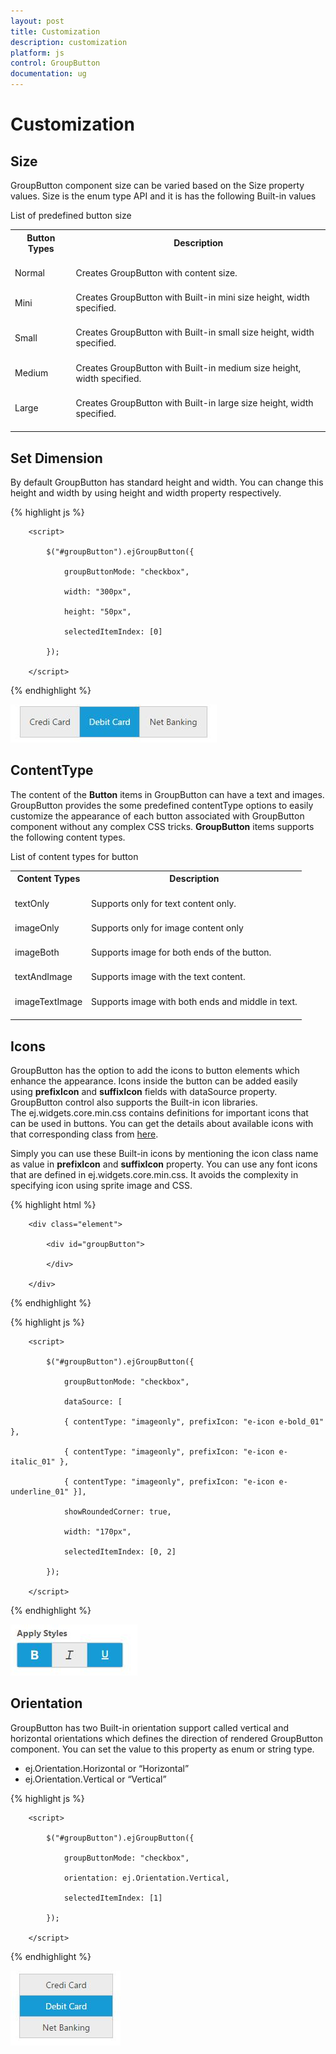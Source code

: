 ```yaml
---
layout: post
title: Customization
description: customization
platform: js
control: GroupButton
documentation: ug
---
```


# Customization

## Size

GroupButton component size can be varied based on the Size property values. Size is the enum type API and it is has the following Built-in values

List of predefined button size

<table>
<tr>
<th>
Button Types<br/><br/></th><th>
Description<br/><br/></th></tr>
<tr>
<td>
Normal<br/><br/></td><td>
Creates GroupButton with content size.<br/><br/></td></tr>
<tr>
<td>
Mini<br/><br/></td><td>
Creates GroupButton with Built-in mini size height, width specified.<br/><br/></td></tr>
<tr>
<td>
Small<br/><br/></td><td>
Creates GroupButton with Built-in small size height, width specified.<br/><br/></td></tr>
<tr>
<td>
Medium<br/><br/></td><td>
Creates GroupButton with Built-in medium size height, width specified.<br/><br/></td></tr>
<tr>
<td>
Large<br/><br/></td><td>
Creates GroupButton with Built-in large size height, width specified.<br/><br/></td></tr>
</table>

## Set Dimension

By default GroupButton has standard height and width. You can change this height and width by using height and width property respectively. 

{% highlight js %}

        <script>

            $("#groupButton").ejGroupButton({

                groupButtonMode: "checkbox",

                width: "300px",

                height: "50px",

                selectedItemIndex: [0]

            });

        </script>

{% endhighlight %}

![](Customization_images/Customization_img1.jpeg)


## ContentType

The content of the **Button** items in GroupButton can have a text and images. GroupButton provides the some predefined contentType options to easily customize the appearance of each button associated with GroupButton component without any complex CSS tricks. **GroupButton** items supports the following content types.

List of content types for button

<table>
<tr>
<th>
Content Types<br/><br/></th><th>
Description<br/><br/></th></tr>
<tr>
<td>
textOnly<br/><br/></td><td>
Supports only for text content only.<br/><br/></td></tr>
<tr>
<td>
imageOnly<br/><br/></td><td>
Supports only for image content only<br/><br/></td></tr>
<tr>
<td>
imageBoth<br/><br/></td><td>
Supports image for both ends of the button.<br/><br/></td></tr>
<tr>
<td>
textAndImage<br/><br/></td><td>
Supports image with the text content.<br/><br/></td></tr>
<tr>
<td>
imageTextImage<br/><br/></td><td>
Supports image with both ends and middle in text.<br/><br/></td></tr>
</table>


## Icons

GroupButton has the option to add the icons to button elements which enhance the appearance. Icons inside the button can be added easily using **prefixIcon** and **suffixIcon** fields with dataSource property. GroupButton control also supports the Built-in icon libraries. The ej.widgets.core.min.css contains definitions for important icons that can be used in buttons. You can get the details about available icons with that corresponding class from [here](http://help.syncfusion.com/js/icon/ej-icons). 

Simply you can use these Built-in icons by mentioning the icon class name as value in **prefixIcon** and **suffixIcon** property. You can use any font icons that are defined in ej.widgets.core.min.css. It avoids the complexity in specifying icon using sprite image and CSS.

{% highlight html %}

        <div class="element">

            <div id="groupButton">

            </div>

        </div>

{% endhighlight %}

{% highlight js %}

        <script>

            $("#groupButton").ejGroupButton({

                groupButtonMode: "checkbox",

                dataSource: [

                { contentType: "imageonly", prefixIcon: "e-icon e-bold_01" },

                { contentType: "imageonly", prefixIcon: "e-icon e-italic_01" },

                { contentType: "imageonly", prefixIcon: "e-icon e-underline_01" }],

                showRoundedCorner: true,

                width: "170px",

                selectedItemIndex: [0, 2]

            });

        </script>

{% endhighlight %}

![](Customization_images/Customization_img2.jpeg)


## Orientation

GroupButton has two Built-in orientation support called vertical and horizontal orientations which defines the direction of rendered GroupButton component. You can set the value to this property as enum or string type.

 * ej.Orientation.Horizontal or “Horizontal”
 * ej.Orientation.Vertical or “Vertical”

{% highlight js %}

        <script>

            $("#groupButton").ejGroupButton({

                groupButtonMode: "checkbox",

                orientation: ej.Orientation.Vertical,

                selectedItemIndex: [1]

            });

        </script>

{% endhighlight %}

![](Customization_images/Customization_img3.jpeg)


